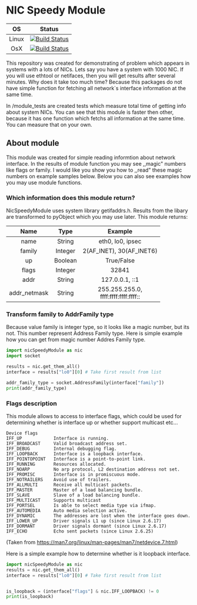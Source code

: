 # NIC Speedy Module


|   OS  	|                                                                        Status                                                                        	|
|:-----:	|:----------------------------------------------------------------------------------------------------------------------------------------------------:	|
| Linux 	| [![Build Status](https://www.travis-ci.com/LukasMazl/NicSpeedyModule.svg?branch=master)](https://www.travis-ci.com/LukasMazl/NicSpeedyModule)        	|
|  OsX  	| [![Build Status](https://www.travis-ci.com/LukasMazl/NicSpeedyModule.svg?branch=master)](https://www.travis-ci.com/LukasMazl/NicSpeedyModule)        	|

This repository was created for demonstrating of problem which appears in systems
with a lots of NICs. Lets say you have a system with 1000 NIC. If you will use ethtool or netifaces,
then you will get results after several minutes. Why does it take too much time? Because this packages
do not have simple function for fetching all network`s interface information at the same time.

In /module_tests are created tests which measure total time of getting info about
system NICs. You can see that this module is faster then other, because it has one function which fetchs all information at the same time. You can measure that on your own.

## About module
This module was created for simple reading informtion about network interface. In the results of module function you may see ,,magic" numbers like flags or family.
I would like you show you how to ,,read" these magic numbers on example samples below. Below you can also see examples how you may use module functions.

### Which information does this module return?
NicSpeedyModule uses system library getifaddrs.h. Results from the libary are transformed to pyObject which you may use later. This module returns:

|     Name     	|   Type  	|                 Example                 	|
|:------------:	|:-------:	|:---------------------------------------:	|
|     name     	|  String 	|             eth0, lo0, ipsec            	|
|    family    	| Integer 	|         2(AF_INET), 30(AF_INET6)        	|
|      up      	| Boolean 	|                True/False               	|
|     flags    	| Integer 	|                  32841                  	|
|     addr     	|  String 	|              127.0.0.1, ::1             	|
| addr_netmask 	|  String 	| 255.255.255.0,<br>ffff:ffff:ffff:ffff:: 	|

 
### Transform family to AddrFamily type
Because value family is integer type, so it looks like a magic number, but its not. This number represent Address Family type.
Here is simple example how you can get from magic number Addres Family type.

```python
import nicSpeedyModule as nic
import socket

results = nic.get_them_all()
interface = results["lo0"][0] # Take first result from list

addr_family_type = socket.AddressFamily(interface["family"])
print(addr_family_type)
```



### Flags description
This module allows to access to interface flags, which could be used for determining whether is interface up or whether support multicast etc...
    
    Device flags
    IFF_UP            Interface is running.
    IFF_BROADCAST     Valid broadcast address set.
    IFF_DEBUG         Internal debugging flag.
    IFF_LOOPBACK      Interface is a loopback interface.
    IFF_POINTOPOINT   Interface is a point-to-point link.
    IFF_RUNNING       Resources allocated.
    IFF_NOARP         No arp protocol, L2 destination address not set.
    IFF_PROMISC       Interface is in promiscuous mode.
    IFF_NOTRAILERS    Avoid use of trailers.
    IFF_ALLMULTI      Receive all multicast packets.
    IFF_MASTER        Master of a load balancing bundle.
    IFF_SLAVE         Slave of a load balancing bundle.
    IFF_MULTICAST     Supports multicast
    IFF_PORTSEL       Is able to select media type via ifmap.
    IFF_AUTOMEDIA     Auto media selection active.
    IFF_DYNAMIC       The addresses are lost when the interface goes down.
    IFF_LOWER_UP      Driver signals L1 up (since Linux 2.6.17)
    IFF_DORMANT       Driver signals dormant (since Linux 2.6.17)
    IFF_ECHO          Echo sent packets (since Linux 2.6.25)

(Taken from https://man7.org/linux/man-pages/man7/netdevice.7.html)

Here is a simple example how to determine whether is it loopback interface.

```python
import nicSpeedyModule as nic
results = nic.get_them_all()
interface = results["lo0"][0] # Take first result from list


is_loopback = (interface["flags"] & nic.IFF_LOOPBACK) != 0
print(is_loopback)
```



